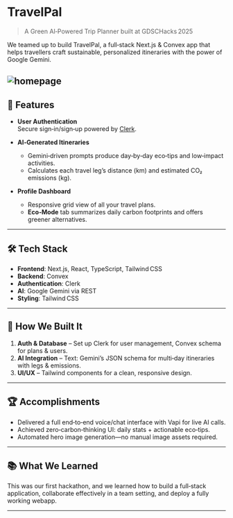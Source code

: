 # TravelPal

> A Green AI‑Powered Trip Planner built at GDSCHacks 2025

We teamed up to build TravelPal, a full‑stack Next.js & Convex app that helps travellers craft sustainable, personalized itineraries with the power of Google Gemini.

![homepage](assets/home.png)
---

## 🚀 Features

- **User Authentication**  
  Secure sign‑in/sign‑up powered by [Clerk](https://clerk.dev).

- **AI‑Generated Itineraries**  
  - Gemini‑driven prompts produce day‑by‑day eco‑tips and low‑impact activities.  
  - Calculates each travel leg’s distance (km) and estimated CO₂ emissions (kg).

- **Profile Dashboard**  
  - Responsive grid view of all your travel plans.  
  - **Eco‑Mode** tab summarizes daily carbon footprints and offers greener alternatives.

---

## 🛠 Tech Stack

- **Frontend**: Next.js, React, TypeScript, Tailwind CSS  
- **Backend**: Convex  
- **Authentication**: Clerk  
- **AI**: Google Gemini via REST
- **Styling**: Tailwind CSS

---

## 🔧 How We Built It

1. **Auth & Database** – Set up Clerk for user management, Convex schema for plans & users.  
2. **AI Integration** – Text: Gemini’s JSON schema for multi‑day itineraries with legs & emissions.    
3. **UI/UX** – Tailwind components for a clean, responsive design.  

---


## 🏆 Accomplishments

- Delivered a full end‑to‑end voice/chat interface with Vapi for live AI calls.  
- Achieved zero‑carbon‑thinking UI: daily stats + actionable eco‑tips.  
- Automated hero image generation—no manual image assets required.

---

## 📚 What We Learned

This was our first hackathon, and we learned how to build a full‑stack application, collaborate effectively in a team setting, and deploy a fully working webapp.

---

